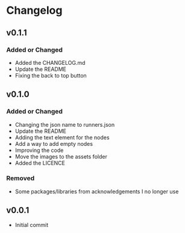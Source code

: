 # Changelog

## v0.1.1

### Added or Changed
- Added the CHANGELOG.md
- Update the README
- Fixing the back to top button


## v0.1.0

### Added or Changed
- Changing the json name to runners.json
- Update the README
- Adding the text element for the nodes
- Add a way to add empty nodes
- Improving the code
- Move the images to the assets folder
- Added the LICENCE

### Removed

- Some packages/libraries from acknowledgements I no longer use

## v0.0.1

- Initial commit